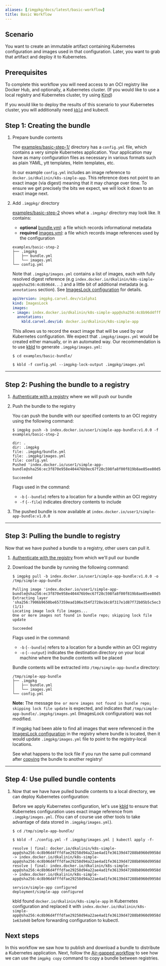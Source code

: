 ```yaml
---
aliases: [/imgpkg/docs/latest/basic-workflow]
title: Basic Workflow
---
```


## Scenario

You want to create an immutable artifact containing Kubernetes configuration and images used in that configuration. Later, you want to grab that artifact and deploy it to Kubernetes.

## Prerequisites

To complete this workflow you will need access to an OCI registry like Docker Hub, and optionally, 
a Kubernetes cluster. (If you would like to use a local registry and Kubernetes cluster, try using [Kind](https://kind.sigs.k8s.io/docs/user/local-registry/))

If you would like to deploy the results of this scenario to your Kubernetes cluster, you will additionally need [`kbld`](/kbld) and kubectl.

## Step 1: Creating the bundle

1. Prepare bundle contents

    The [examples/basic-step-1/](https://github.com/vmware-tanzu/carvel-imgpkg/tree/develop/examples/basic-step-1) directory has a `config.yml` file, which contains a very simple Kubernetes application. Your application may have as many configuration files as necessary in various formats such as plain YAML, ytt templates, Helm templates, etc.

    In our example `config.yml` includes an image reference to `docker.io/dkalinin/k8s-simple-app`. This reference does not point to an exact image (via digest) meaning that it may change over time. To ensure we get precisely the bits we expect, we will lock it down to an exact image next.

1. Add `.imgpkg/` directory

    [examples/basic-step-2](https://github.com/vmware-tanzu/carvel-imgpkg/tree/develop/examples/basic-step-2) shows what a `.imgpkg/` directory may look like. It contains:

    - **optional** [bundle.yml](resources.md#bundle-metadata): a file which records informational metadata
    - **required** [images.yml](resources.md#imageslock): a file which records image references used by the configuration

    ```bash-plain
    examples/basic-step-2
    ├── .imgpkg
    │   ├── bundle.yml
    │   └── images.yml
    └── config.yml
    ```

    Note that `.imgpkg/images.yml` contains a list of images, each with fully resolved digest reference (e.g `index.docker.io/dkalinin/k8s-simple-app@sha256:4c8b96d4...`) and a little bit of additional metadata (e.g. `annotations` section). See [ImagesLock configuration](resources.md#imageslock-configuration) for details.

    ```yaml
    apiVersion: imgpkg.carvel.dev/v1alpha1
    kind: ImagesLock
    images:
    - image: index.docker.io/dkalinin/k8s-simple-app@sha256:4c8b96d4fffdfae29258d94a22ae4ad1fe36139d47288b8960d9958d1e63a9d0
      annotations:
        kbld.carvel.dev/id: docker.io/dkalinin/k8s-simple-app
    ```

    This allows us to record the exact image that will be used by our Kubernetes configuration. We expect that `.imgpkg/images.yml` would be created either manually, or in an automated way. Our recommendation is to use [kbld](/kbld) to generate `.imgpkg/images.yml`:

    ```bash-plain
    $ cd examples/basic-bundle/

    $ kbld -f config.yml --imgpkg-lock-output .imgpkg/images.yml
    ```

---
## Step 2: Pushing the bundle to a registry

1. [Authenticate with a registry](auth.md) where we will push our bundle

1. Push the bundle to the registry

    You can push the bundle with our specified contents to an OCI registry using the following command:

    ```bash-plain
    $ imgpkg push -b index.docker.io/user1/simple-app-bundle:v1.0.0 -f examples/basic-step-2

    dir: .
    dir: .imgpkg
    file: .imgpkg/bundle.yml
    file: .imgpkg/images.yml
    file: config.yml
    Pushed 'index.docker.io/user1/simple-app-bundle@sha256:ec3f870e958e404476b9ec67f28c598fa8f00f819b8ae05ee80d51bac9f35f5d'

    Succeeded
    ```

    Flags used in the command:
      * `-b` (`--bundle`) refers to a location for a bundle within an OCI registry
      * `-f` (`--file`) indicates directory contents to include

1. The pushed bundle is now available at `index.docker.io/user1/simple-app-bundle:v1.0.0`

---
## Step 3: Pulling the bundle to registry

Now that we have pushed a bundle to a registry, other users can pull it.

1. [Authenticate with the registry](auth.md) from which we'll pull our bundle

1. Download the bundle by running the following command:

    ```bash-plain
    $ imgpkg pull -b index.docker.io/user1/simple-app-bundle:v1.0.0 -o  /tmp/simple-app-bundle

    Pulling image 'index.docker.io/user1/simple-app-bundle@sha256:ec3f870e958e404476b9ec67f28c598fa8f00f819b8ae05ee80d51bac9f35f5d'
    Extracting layer 'sha256:7906b9650be657359ead106e354f2728e16c8f317e1d87f72b05b5c5ec3d89cc' (1/1)
    Locating image lock file images...
    One or more images not found in bundle repo; skipping lock file update

    Succeeded
    ```

    Flags used in the command:
      * `-b` (`--bundle`) refers to a location for a bundle within an OCI registry
      * `-o` (`--output`) indicates the destination directory on your local machine where the bundle contents will be placed

    Bundle contents will be extracted into `/tmp/simple-app-bundle` directory:

    ```bash-plain
    /tmp/simple-app-bundle
    ├── .imgpkg
    │   ├── bundle.yml
    │   └── images.yml
    └── config.yml
    ```

    __Note:__ The message `One or more images not found in bundle repo; skipping lock file update` is expected, and indicates that `/tmp/simple-app-bundle/.imgpkg/images.yml` (ImagesLock configuration) was not modified.

    If imgpkg had been able to find all images that were referenced in the [ImagesLock configuration](resources.md#imageslock-configuration) in the registry where bundle is located, then it would update `.imgpkg/images.yml` file to point to the registry-local locations.

    See what happens to the lock file if you run the same pull command after [copying](air-gapped-workflow.md#option-1-from-a-location-connected-to-both-registries) the bundle to another registry!

---
## Step 4: Use pulled bundle contents

1. Now that we have have pulled bundle contents to a local directory, we can deploy Kubernetes configuration:

    Before we apply Kubernetes configuration, let's use [kbld](/kbld) to ensure that Kubernetes configuration uses exact image reference from `.imgpkg/images.yml`. (You can of course use other tools to take advantage of data stored in `.imgpkg/images.yml`).

    ```bash-plain
    $ cd /tmp/simple-app-bundle/

    $ kbld -f ./config.yml -f .imgpkg/images.yml | kubectl apply -f-

    resolve | final: docker.io/dkalinin/k8s-simple-app@sha256:4c8b96d4fffdfae29258d94a22ae4ad1fe36139d47288b8960d9958d1e63a9d0 -> index.docker.io/dkalinin/k8s-simple-app@sha256:4c8b96d4fffdfae29258d94a22ae4ad1fe36139d47288b8960d9958d1e63a9d0
    resolve | final: index.docker.io/dkalinin/k8s-simple-app@sha256:4c8b96d4fffdfae29258d94a22ae4ad1fe36139d47288b8960d9958d1e63a9d0 -> index.docker.io/dkalinin/k8s-simple-app@sha256:4c8b96d4fffdfae29258d94a22ae4ad1fe36139d47288b8960d9958d1e63a9d0

    service/simple-app configured
    deployment/simple-app configured
    ```

    kbld found `docker.io/dkalinin/k8s-simple-app` in Kubernetes configuration and replaced it with `index.docker.io/dkalinin/k8s-simple-app@sha256:4c8b96d4fffdfae29258d94a22ae4ad1fe36139d47288b8960d9958d1e63a9d0` before forwarding configuration to kubectl.

## Next steps

In this workflow we saw how to publish and download a bundle to distribute a Kubernetes application. Next, follow the [Air-gapped workflow](air-gapped-workflow.md) to see how we can use the `imgpkg copy` command to copy a bundle between registries.

